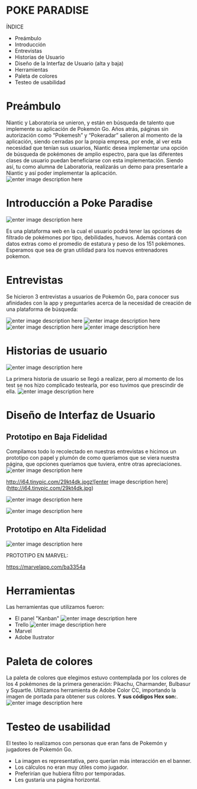 #   POKE PARADISE
ÍNDICE

 - Preámbulo
 - Introducción
 - Entrevistas
 - Historias de Usuario
 - Diseño de la Interfaz de Usuario (alta y baja)
 - Herramientas
 - Paleta de colores
 - Testeo de usabilidad
# Preámbulo

 Niantic y Laboratoria se unieron, y están en búsqueda de talento que implemente su aplicación de Pokemón Go. Años atrás, páginas sin autorización como “Pokemesh” y “Pokeradar” salieron al momento de la aplicación, siendo cerradas por la propia empresa, por ende, al ver esta necesidad que tenían sus usuarios, Niantic desea implementar una opción de búsqueda de pokémones de amplio espectro, para que las diferentes clases de usuario puedan beneficiarse con esta implementación. Siendo así, tu como alumna de Laboratoria, realizarás un demo para presentarle a Niantic y así poder implementar la aplicación.
 ![enter image description here](https://as01.epimg.net/betech/imagenes/2018/04/10/portada/1523376145_213487_1523379271_noticia_normal.jpg)
 
# Introducción a Poke Paradise
 
![enter image description here](http://i68.tinypic.com/3495ljn.jpg)

Es una plataforma web en la cual el usuario podrá tener las opciones de filtrado de pokémones por tipo, debilidades, huevos. Además contará con datos extras como el promedio de estatura y peso de los 151 pokémones. Esperamos que sea de gran utilidad para los nuevos entrenadores pokemon.
# Entrevistas
Se hicieron 3 entrevistas a usuarios de Pokemón Go, para conocer sus afinidades con la app y preguntarles acerca de la necesidad de creación de una plataforma de búsqueda:

![enter image description here](http://i65.tinypic.com/288a3j5.jpg)
![enter image description here](http://i65.tinypic.com/16hnur7.jpg)
![enter image description here](http://i66.tinypic.com/20acobm.jpg)
![enter image description here](http://i66.tinypic.com/1t0avm.jpg)
# Historias de usuario
![enter image description here](http://i64.tinypic.com/2dwbyq9.png)

La primera historia de usuario se llegó a realizar, pero al momento de los test se nos hizo complicado testearla, por eso tuvimos que prescindir de ella.
![enter image description here](http://66.media.tumblr.com/4c7650666eeb9b9ec186db201b72909a/tumblr_mpeixfKnFE1sxl7y7o1_500.gif)

# Diseño de Interfaz de Usuario

## Prototipo en Baja Fidelidad

Compilamos todo lo recolectado en nuestras entrevistas e hicimos un prototipo con papel y plumón de como queríamos que se viera nuestra página, que opciones queríamos que tuviera, entre otras apreciaciones.
![enter image description here](http://i67.tinypic.com/1zogf9c.jpg)

http://i64.tinypic.com/29kt4dk.jpgz![enter image description here](http://i64.tinypic.com/29kt4dk.jpg)

![enter image description here](http://i67.tinypic.com/rj4g07.jpg)

![enter image description here](http://i64.tinypic.com/2cxxef9.jpg)
## Prototipo en Alta Fidelidad

![enter image description here](http://i66.tinypic.com/10ynj9h.jpg)

PROTOTIPO EN MARVEL:

https://marvelapp.com/ba3354a
# Herramientas

Las herramientas que utilizamos fueron:

- El panel "Kanban"
![enter image description here](http://i63.tinypic.com/wk1v1y.jpg)
- Trello
![enter image description here](http://i63.tinypic.com/501fkg.png)
- Marvel
- Adobe Ilustrator


# Paleta de colores
La paleta de colores que elegimos estuvo contemplada por los colores de los 4 pokémones de la primera generación: Pikachu, Charmander, Bulbasur y Squartle. Utilizamos  herramienta de Adobe Color CC, importando la imagen de portada para obtener sus colores.  **Y sus códigos Hex son:**.
![enter image description here](http://i65.tinypic.com/34hi980.jpg)
# Testeo de usabilidad
El testeo lo realizamos con personas que eran fans de Pokemón y jugadores de Pokemón Go.

- La imagen es representativa, pero querían más interacción en el banner.
- Los cálculos no eran muy útiles como jugador.
- Preferirían que hubiera filtro por temporadas.
- Les gustaría una página horizontal.
